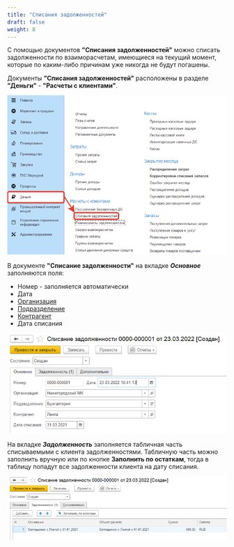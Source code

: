 ```yaml
---
title: "Списания задолженностей"
draft: false
weight: 8
---
```


С помощью документов **"Списания задолженностей"** можно списать задолженности по взаиморасчетам, имеющиеся на текущий момент, которые по каким-либо причинам уже никогда не будут погашены.

Документы **"Списания задолженностей"** расположены в разделе **"Деньги"** - **"Расчеты с клиентами"**.

[![1][1]][1]

В документе **"Списание задолженности"** на вкладке ***Основное*** заполняются поля:

- Номер - заполняется автоматически
- Дата
- [Организация](https://konstanta-it.github.io/erp4food/CommonInformation/Organization)
- [Подразделение](https://konstanta-it.github.io/erp4food/CommonInformation/Department)
- [Контрагент](https://konstanta-it.github.io/erp4food/CommonInformation/Contractor)
- Дата списания

[![2][2]][2]

На вкладке ***Задолженность*** заполняется табличная часть списываемыми с клиента задолженностями. Табличную часть можно заполнить вручную или по кнопке **Заполнить по остаткам**, тогда в таблицу попадут все задолженности клиента на дату списания.

[![3][3]][3]

[1]: 1.png
[2]: 2.png
[3]: 3.png